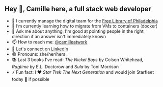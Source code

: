 ## Hey 👋, Camille here, a full stack web developer

- 🔭 I currently manage the digital team for the [Free Library of Philadelphia](http://freelibrary.org/)
- 🌱 I’m currently learning how to migrate from VMs to containers (docker)
- 💬 Ask me about anything, I'm good at pointing people in the right direction if an answer isn't immediately known
- 📫 How to reach me: [@camilleatwork](https://twitter.com/camilleatwork)
- :tada: Let's connect on [LinkedIn](https://www.linkedin.com/in/camille-tomlin/)
- 😄 Pronouns: she/her/hers
- :books: Last 3 books I’ve read: *The Nickel Boys* by Colson Whitehead, *Ragtime* by E.L. Doctorow and *Sula* by Toni Morrison
- ⚡ Fun fact: I :heart: *Star Trek The Next Generation* and would join Starfleet today :rocket: if possible

<!--
**camilleatwork/camilleatwork** is a ✨ _special_ ✨ repository because its `README.md` (this file) appears on your GitHub profile.

Here are some ideas to get you started:

- 🔭 I’m currently working on ...
- 🌱 I’m currently learning ...
- 👯 I’m looking to collaborate on ...
- 🤔 I’m looking for help with ...
- 💬 Ask me about ...
- 📫 How to reach me: ...
- 😄 Pronouns: ...
- ⚡ Fun fact: ...
-->
